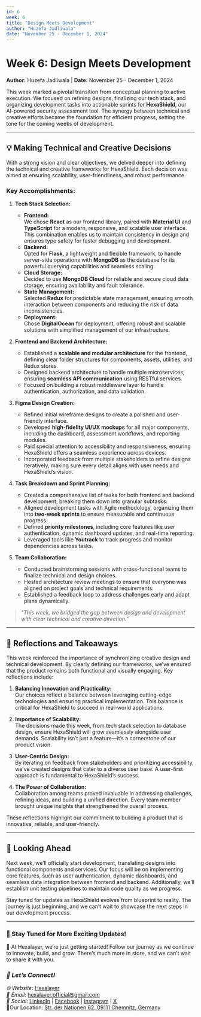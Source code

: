```yaml
---
id: 6
week: 6
title: "Design Meets Development"
author: "Huzefa Jadliwala"
date: "November 25 - December 1, 2024"
---
```


# Week 6: Design Meets Development  

**Author:** Huzefa Jadliwala | **Date:** November 25 - December 1, 2024  

This week marked a pivotal transition from conceptual planning to active execution. We focused on refining designs, finalizing our tech stack, and organizing development tasks into actionable sprints for **HexaShield**, our AI-powered security assessment tool. The synergy between technical and creative efforts became the foundation for efficient progress, setting the tone for the coming weeks of development.  

---

## 💡 **Making Technical and Creative Decisions**  

With a strong vision and clear objectives, we delved deeper into defining the technical and creative frameworks for HexaShield. Each decision was aimed at ensuring scalability, user-friendliness, and robust performance.  

### Key Accomplishments:  

1. **Tech Stack Selection:**  
   - **Frontend:**  
     We chose **React** as our frontend library, paired with **Material UI** and **TypeScript** for a modern, responsive, and scalable user interface. This combination enables us to maintain consistency in design and ensures type safety for faster debugging and development.  
   - **Backend:**  
     Opted for **Flask**, a lightweight and flexible framework, to handle server-side operations with **MongoDB** as the database for its powerful querying capabilities and seamless scaling.  
   - **Cloud Storage:**  
     Decided to use **MongoDB Cloud** for reliable and secure cloud data storage, ensuring availability and fault tolerance.  
   - **State Management:**  
     Selected **Redux** for predictable state management, ensuring smooth interaction between components and reducing the risk of data inconsistencies.  
   - **Deployment:**  
     Chose **DigitalOcean** for deployment, offering robust and scalable solutions with simplified management of our infrastructure.  

2. **Frontend and Backend Architecture:**  
   - Established a **scalable and modular architecture** for the frontend, defining clear folder structures for components, assets, utilities, and Redux stores.  
   - Designed backend architecture to handle multiple microservices, ensuring **seamless API communication** using RESTful services.  
   - Focused on building a robust middleware layer to handle authentication, authorization, and data validation.  

3. **Figma Design Creation:**  
   - Refined initial wireframe designs to create a polished and user-friendly interface.  
   - Developed **high-fidelity UI/UX mockups** for all major components, including the dashboard, assessment workflows, and reporting modules.  
   - Paid special attention to accessibility and responsiveness, ensuring HexaShield offers a seamless experience across devices.  
   - Incorporated feedback from multiple stakeholders to refine designs iteratively, making sure every detail aligns with user needs and HexaShield’s vision.  

4. **Task Breakdown and Sprint Planning:**  
   - Created a comprehensive list of tasks for both frontend and backend development, breaking them down into granular subtasks.  
   - Aligned development tasks with Agile methodology, organizing them into **two-week sprints** to ensure measurable and continuous progress.  
   - Defined **priority milestones**, including core features like user authentication, dynamic dashboard updates, and real-time reporting.  
   - Leveraged tools like **Youtrack** to track progress and monitor dependencies across tasks.  

5. **Team Collaboration:**  
   - Conducted brainstorming sessions with cross-functional teams to finalize technical and design choices.  
   - Hosted architecture review meetings to ensure that everyone was aligned on project goals and technical requirements.  
   - Established a feedback loop to address challenges early and adapt plans dynamically.  

> _"This week, we bridged the gap between design and development with clear technical and creative direction."_  

---

## 🎉 **Reflections and Takeaways**  

This week reinforced the importance of synchronizing creative design and technical development. By clearly defining our frameworks, we’ve ensured that the product remains both functional and visually engaging. Key reflections include:  

1. **Balancing Innovation and Practicality:**  
   Our choices reflect a balance between leveraging cutting-edge technologies and ensuring practical implementation. This balance is critical for HexaShield to succeed in real-world applications.  

2. **Importance of Scalability:**  
   The decisions made this week, from tech stack selection to database design, ensure HexaShield will grow seamlessly alongside user demands. Scalability isn’t just a feature—it’s a cornerstone of our product vision.  

3. **User-Centric Design:**  
   By iterating on feedback from stakeholders and prioritizing accessibility, we’ve created designs that cater to a diverse user base. A user-first approach is fundamental to HexaShield’s success.  

4. **The Power of Collaboration:**  
   Collaboration among teams proved invaluable in addressing challenges, refining ideas, and building a unified direction. Every team member brought unique insights that strengthened the overall process.  

These reflections highlight our commitment to building a product that is innovative, reliable, and user-friendly.  

---

## 🚀 **Looking Ahead**  

Next week, we’ll officially start development, translating designs into functional components and services. Our focus will be on implementing core features, such as user authentication, dynamic dashboards, and seamless data integration between frontend and backend. Additionally, we’ll establish unit testing pipelines to maintain code quality as we progress.  

Stay tuned for updates as HexaShield evolves from blueprint to reality. The journey is just beginning, and we can’t wait to showcase the next steps in our development process.  

---

### 🚀 Stay Tuned for More Exciting Updates!  

🌟 At Hexalayer, we’re just getting started! Follow our journey as we continue to innovate, build, and grow. There’s much more in store, and we can’t wait to share it with you.  

### _💬 Let’s Connect!_  

_🌐 Website:_ [Hexalayer](https://hexalayer.github.io/)  
_📧 Email:_ hexalayer.official@gmail.com  
_📱 Social:_ [LinkedIn](https://linkedin.com/company/hexalayer-ln) | [Facebook](https://www.facebook.com/profile.php?id=61568292851414) | [Instagram](https://instagram.com/hexalayer) | [X](https://x.com/hexalayer_x)  
📍Our Location: [Str. der Nationen 62, 09111 Chemnitz, Germany](https://www.google.com/maps?q=Str.+der+Nationen+62,+09111+Chemnitz,+Germany)  

